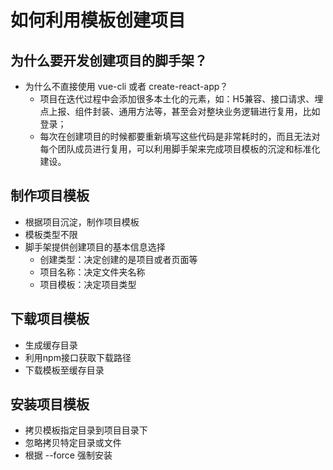 # 如何利用模板创建项目

## 为什么要开发创建项目的脚手架？

- 为什么不直接使用 vue-cli 或者 create-react-app？
  - 项目在迭代过程中会添加很多本土化的元素，如：H5兼容、接口请求、埋点上报、组件封装、通用方法等，甚至会对整块业务逻辑进行复用，比如登录；
  - 每次在创建项目的时候都要重新填写这些代码是非常耗时的，而且无法对每个团队成员进行复用，可以利用脚手架来完成项目模板的沉淀和标准化建设。

## 制作项目模板

- 根据项目沉淀，制作项目模板
- 模板类型不限
- 脚手架提供创建项目的基本信息选择
  - 创建类型：决定创建的是项目或者页面等
  - 项目名称：决定文件夹名称
  - 项目模板：决定项目类型

## 下载项目模板
- 生成缓存目录
- 利用npm接口获取下载路径
- 下载模板至缓存目录

## 安装项目模板
- 拷贝模板指定目录到项目目录下
- 忽略拷贝特定目录或文件
- 根据 --force 强制安装
